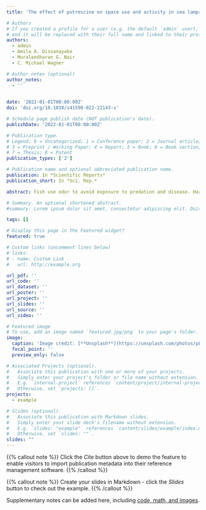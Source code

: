 ```yaml
---
title: 'The effect of putrescine on space use and activity in sea lamprey (*Petromyzon marinus*)'

# Authors
# If you created a profile for a user (e.g. the default `admin` user), write the username (folder name) here
# and it will be replaced with their full name and linked to their profile.
authors:
  - admin
  - Amila A. Dissanayake
  - Muraleedharan G. Nair
  - C. Michael Wagner

# Author notes (optional)
author_notes:
  - ''
  

date: '2022-01-01T00:00:00Z'
doi: 'doi.org/10.1038/s41598-022-22143-x'

# Schedule page publish date (NOT publication's date).
publishDate: '2022-01-01T00:00:00Z'

# Publication type.
# Legend: 0 = Uncategorized; 1 = Conference paper; 2 = Journal article;
# 3 = Preprint / Working Paper; 4 = Report; 5 = Book; 6 = Book section;
# 7 = Thesis; 8 = Patent
publication_types: ['2']

# Publication name and optional abbreviated publication name.
publication: In *Scientific Reports*
publication_short: In *Sci. Rep.*

abstract: Fish use odor to avoid exposure to predation and disease. Harnessing these odors as repellents is proving useful for management initiatives that conserve native species or control invasive populations. Here, we evaluated the behavioral response of invasive sea lamprey to putrescine, a decay molecule that many prey organisms avoid. Putrescine is found in tissue extracts that contain sea lamprey alarm cue, and human saliva, two mixtures known to elicit flight and avoidance responses in migratory sea lamprey. We used two behavioral assays to evaluate metrics of repellency: behavioral preference (space use) and change in activity rates and found context-dependent results. In smaller assays with individual fish, we found that putrescine had no effect on sea lamprey activity but did induce avoidance. In larger assays with multiple animals, sea lamprey did not avoid putrescine. Our results also showed consistent changes in activity and avoidance behavior in sea lamprey exposed to alarm cue in the smaller assay, concluding that this design could prove useful as a high-throughput screening tool. We also investigated a novel odor identified in sea lamprey skin, petromyzonacil, and found no behavioral effects to this odor on its own or in synergy with putrescine. Our results show limited evidence that putrescine acts as robust repellent for sea lamprey and highlight the importance of environmental context when interpreting avoidance behavior in laboratory settings.

# Summary. An optional shortened abstract.
#summary: Lorem ipsum dolor sit amet, consectetur adipiscing elit. Duis posuere tellus ac convallis placerat. Proin tincidunt magna sed ex sollicitudin condimentum.

tags: []

# Display this page in the Featured widget?
featured: true

# Custom links (uncomment lines below)
# links:
# - name: Custom Link
#   url: http://example.org

url_pdf: ''
url_code: ''
url_dataset: ''
url_poster: ''
url_project: ''
url_slides: ''
url_source: ''
url_video: ''

# Featured image
# To use, add an image named `featured.jpg/png` to your page's folder.
image:
  caption: 'Image credit: [**Unsplash**](https://unsplash.com/photos/pLCdAaMFLTE)'
  focal_point: ''
  preview_only: false

# Associated Projects (optional).
#   Associate this publication with one or more of your projects.
#   Simply enter your project's folder or file name without extension.
#   E.g. `internal-project` references `content/project/internal-project/index.md`.
#   Otherwise, set `projects: []`.
projects:
  - example

# Slides (optional).
#   Associate this publication with Markdown slides.
#   Simply enter your slide deck's filename without extension.
#   E.g. `slides: "example"` references `content/slides/example/index.md`.
#   Otherwise, set `slides: ""`.
slides: ""
---
```


{{% callout note %}}
Click the _Cite_ button above to demo the feature to enable visitors to import publication metadata into their reference management software.
{{% /callout %}}

{{% callout note %}}
Create your slides in Markdown - click the _Slides_ button to check out the example.
{{% /callout %}}

Supplementary notes can be added here, including [code, math, and images](https://wowchemy.com/docs/writing-markdown-latex/).
